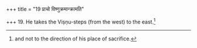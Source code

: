 +++
title = "19 प्राचो विष्णुक्रमान्क्रामति"

+++
19. He takes the Viṣṇu-steps (from the west) to the east.[^1]  

[^1]: and not to the direction of his place of sacrifice.
